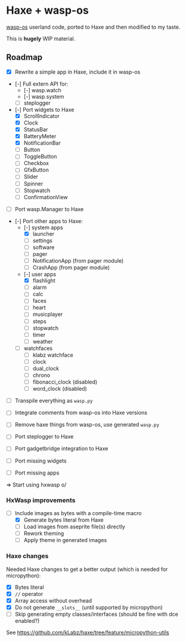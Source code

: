# Haxe + wasp-os

[wasp-os](https://github.com/daniel-thompson/wasp-os) userland code, ported to Haxe and then modified to my taste.

This is **hugely** WIP material.

## Roadmap

* [x] Rewrite a simple app in Haxe, include it in wasp-os
* [-] Full extern API for:
	* [-] wasp.watch
	* [-] wasp.system
	* [ ] steplogger
* [-] Port widgets to Haxe
	* [x] ScrollIndicator
	* [x] Clock
	* [x] StatusBar
	* [x] BatteryMeter
	* [x] NotificationBar
	* [ ] Button
	* [ ] ToggleButton
	* [ ] Checkbox
	* [ ] GfxButton
	* [ ] Slider
	* [ ] Spinner
	* [ ] Stopwatch
	* [ ] ConfirmationView
* [ ] Port wasp.Manager to Haxe
* [-] Port other apps to Haxe:
	* [-] system apps
		* [x] launcher
		* [ ] settings
		* [ ] software
		* [ ] pager
		* [ ] NotificationApp (from pager module)
		* [ ] CrashApp (from pager module)
	* [-] user apps
		* [x] flashlight
		* [ ] alarm
		* [ ] calc
		* [ ] faces
		* [ ] heart
		* [ ] musicplayer
		* [ ] steps
		* [ ] stopwatch
		* [ ] timer
		* [ ] weather
	* [ ] watchfaces
		* [ ] klabz watchface
		* [ ] clock
		* [ ] dual_clock
		* [ ] chrono
		* [ ] fibonacci_clock (disabled)
		* [ ] word_clock (disabled)

* [ ] Transpile everything as `wasp.py`
* [ ] Integrate comments from wasp-os into Haxe versions
* [ ] Remove haxe things from wasp-os, use generated `wasp.py`

* [ ] Port steplogger to Haxe
* [ ] Port gadgetbridge integration to Haxe
* [ ] Port missing widgets
* [ ] Port missing apps

=> Start using hxwasp o/

### HxWasp improvements

* [ ] Include images as bytes with a compile-time macro
	* [x] Generate bytes literal from Haxe
	* [ ] Load images from aseprite file(s) directly
	* [ ] Rework theming
	* [ ] Apply theme in generated images

### Haxe changes

Needed Haxe changes to get a better output (which is needed for micropython):

* [x] Bytes literal
* [x] `//` operator
* [x] Array access without overhead
* [x] Do not generate `__slots__` (until supported by micropython)
* [ ] Skip generating empty classes/interfaces (should be fine with dce enabled?)

See https://github.com/kLabz/haxe/tree/feature/micropython-utils
